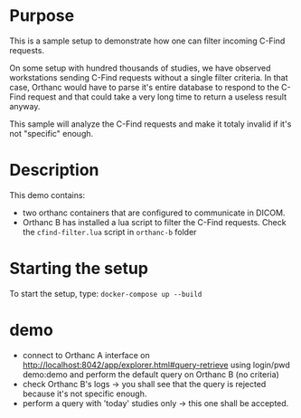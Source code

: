 # Purpose

This is a sample setup to demonstrate how one can filter incoming C-Find requests.

On some setup with hundred thousands of studies, we have observed workstations sending
C-Find requests without a single filter criteria.  In that case, Orthanc would have to 
parse it's entire database to respond to the C-Find request and that could take a very long time
to return a useless result anyway.

This sample will analyze the C-Find requests and make it totaly invalid if it's not "specific" enough.

# Description

This demo contains:

- two orthanc containers that are configured to communicate in DICOM.
- Orthanc B has installed a lua script to filter the C-Find requests.  Check the `cfind-filter.lua` script in `orthanc-b` folder

# Starting the setup

To start the setup, type: `docker-compose up --build`

# demo

- connect to Orthanc A interface on [http://localhost:8042/app/explorer.html#query-retrieve](http://localhost:8042/app/explorer.html#query-retrieve) using login/pwd demo:demo and perform the default query on Orthanc B (no criteria)
- check Orthanc B's logs -> you shall see that the query is rejected because it's not specific enough.
- perform a query with 'today' studies only -> this one shall be accepted.
